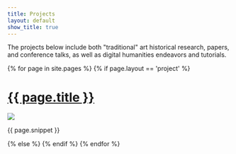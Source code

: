 ```yaml
---
title: Projects
layout: default
show_title: true
---
```


The projects below include both "traditional" art historical research, papers, and conference talks, as well as digital humanities endeavors and tutorials. 

<!-- Automatic project list generator -->
{% for page in site.pages %}
{% if page.layout == 'project' %}
<div class="toc">
<h1><a href="{{ page.url }}">{{ page.title }}</a></h1>
<img src="{{ page.img }}" class="avatar" />
<p>{{ page.snippet }}</p>
</div>
{% else %}
{% endif %}
{% endfor %}

